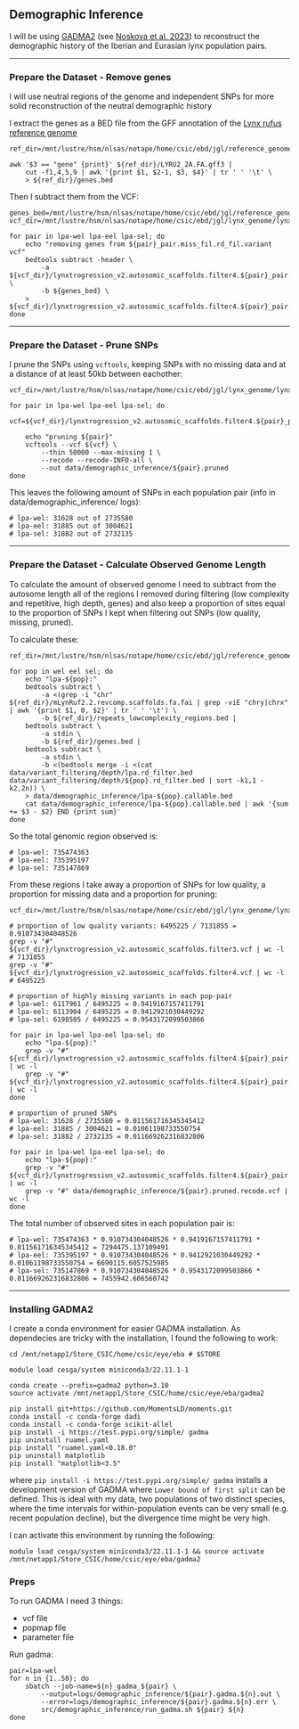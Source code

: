 ## Demographic Inference

I will be using [GADMA2](https://github.com/ctlab/GADMA) (see [Noskova et al. 2023](https://academic.oup.com/gigascience/article/doi/10.1093/gigascience/giad059/7248629)) to reconstruct the demographic history of the Iberian and Eurasian lynx population pairs.

----

### Prepare the Dataset - Remove genes

I will use neutral regions of the genome and independent SNPs for more solid reconstruction of the neutral demographic history

I extract the genes as a BED file from the GFF annotation of the [Lynx rufus reference genome](https://denovo.cnag.cat/lynx_rufus)

```
ref_dir=/mnt/lustre/hsm/nlsas/notape/home/csic/ebd/jgl/reference_genomes/lynx_rufus_mLynRuf2.2

awk '$3 == "gene" {print}' ${ref_dir}/LYRU2_2A.FA.gff3 |
    cut -f1,4,5,9 | awk '{print $1, $2-1, $3, $4}' | tr ' ' '\t' \
    > ${ref_dir}/genes.bed
```

Then I subtract them from the VCF:
```
genes_bed=/mnt/lustre/hsm/nlsas/notape/home/csic/ebd/jgl/reference_genomes/lynx_rufus_mLynRuf2.2/genes.bed
vcf_dir=/mnt/lustre/hsm/nlsas/notape/home/csic/ebd/jgl/lynx_genome/lynx_data/mLynRuf2.2_ref_vcfs

for pair in lpa-wel lpa-eel lpa-sel; do
    echo "removing genes from ${pair}_pair.miss_fil.rd_fil.variant vcf"
    bedtools subtract -header \
        -a ${vcf_dir}/lynxtrogression_v2.autosomic_scaffolds.filter4.${pair}_pair.miss_fil.rd_fil.variant.vcf \
        -b ${genes_bed} \
    > ${vcf_dir}/lynxtrogression_v2.autosomic_scaffolds.filter4.${pair}_pair.miss_fil.rd_fil.variant.nogenes.vcf
done
```

----

### Prepare the Dataset - Prune SNPs

I prune the SNPs using `vcftools`, keeping SNPs with no missing data and at a distance of at least 50kb between eachother:
```
vcf_dir=/mnt/lustre/hsm/nlsas/notape/home/csic/ebd/jgl/lynx_genome/lynx_data/mLynRuf2.2_ref_vcfs

for pair in lpa-wel lpa-eel lpa-sel; do
    vcf=${vcf_dir}/lynxtrogression_v2.autosomic_scaffolds.filter4.${pair}_pair.miss_fil.rd_fil.variant.nogenes.vcf
    
    echo "pruning ${pair}"
    vcftools --vcf ${vcf} \
        --thin 50000 --max-missing 1 \
        --recode --recode-INFO-all \
        --out data/demographic_inference/${pair}.pruned
done
```

This leaves the following amount of SNPs in each population pair (info in data/demographic_inference/ logs):
```
# lpa-wel: 31628 out of 2735580
# lpa-eel: 31885 out of 3004621
# lpa-sel: 31882 out of 2732135
```
----

### Prepare the Dataset - Calculate Observed Genome Length

To calculate the amount of observed genome I need to subtract from the autosome length all of the regions I removed during filtering (low complexity and repetitive, high depth, genes) and also keep a proportion of sites equal to the proportion of SNPs I kept when filtering out SNPs (low quality, missing, pruned).

To calculate these:
```
ref_dir=/mnt/lustre/hsm/nlsas/notape/home/csic/ebd/jgl/reference_genomes/lynx_rufus_mLynRuf2.2

for pop in wel eel sel; do
    echo "lpa-${pop}:"
    bedtools subtract \
        -a <(grep -i "chr" ${ref_dir}/mLynRuf2.2.revcomp.scaffolds.fa.fai | grep -viE "chry|chrx" | awk '{print $1, 0, $2}' | tr ' ' '\t') \
        -b ${ref_dir}/repeats_lowcomplexity_regions.bed |
    bedtools subtract \
        -a stdin \
        -b ${ref_dir}/genes.bed |
    bedtools subtract \
        -a stdin \
        -b <(bedtools merge -i <(cat data/variant_filtering/depth/lpa.rd_filter.bed data/variant_filtering/depth/${pop}.rd_filter.bed | sort -k1,1 -k2,2n)) \
    > data/demographic_inference/lpa-${pop}.callable.bed
    cat data/demographic_inference/lpa-${pop}.callable.bed | awk '{sum += $3 - $2} END {print sum}'
done
```

So the total genomic region observed is:
```
# lpa-wel: 735474363
# lpa-eel: 735395197
# lpa-sel: 735147869
```

From these regions I take away a proportion of SNPs for low quality, a proportion for missing data and a proportion for pruning:
```
vcf_dir=/mnt/lustre/hsm/nlsas/notape/home/csic/ebd/jgl/lynx_genome/lynx_data/mLynRuf2.2_ref_vcfs

# proportion of low quality variants: 6495225 / 7131855 = 0.910734304048526
grep -v "#" ${vcf_dir}/lynxtrogression_v2.autosomic_scaffolds.filter3.vcf | wc -l
# 7131855
grep -v "#" ${vcf_dir}/lynxtrogression_v2.autosomic_scaffolds.filter4.vcf | wc -l
# 6495225

# proportion of highly missing variants in each pop-pair
# lpa-wel: 6117961 / 6495225 = 0.9419167157411791
# lpa-eel: 6113904 / 6495225 = 0.9412921030449292
# lpa-sel: 6198505 / 6495225 = 0.9543172099503866

for pair in lpa-wel lpa-eel lpa-sel; do
    echo "lpa-${pop}:"
    grep -v "#" ${vcf_dir}/lynxtrogression_v2.autosomic_scaffolds.filter4.${pair}_pair.vcf | wc -l
    grep -v "#" ${vcf_dir}/lynxtrogression_v2.autosomic_scaffolds.filter4.${pair}_pair.miss_fil.vcf | wc -l
done

# proportion of pruned SNPs
# lpa-wel: 31628 / 2735580 = 0.011561716345345412
# lpa-eel: 31885 / 3004621 = 0.01061198733550754
# lpa-sel: 31882 / 2732135 = 0.011669262316832806

for pair in lpa-wel lpa-eel lpa-sel; do
    echo "lpa-${pop}:"
    grep -v "#" ${vcf_dir}/lynxtrogression_v2.autosomic_scaffolds.filter4.${pair}_pair.miss_fil.rd_fil.variant.nogenes.vcf | wc -l
    grep -v "#" data/demographic_inference/${pair}.pruned.recode.vcf | wc -l
done
```

The total number of observed sites in each population pair is:
```
# lpa-wel: 735474363 * 0.910734304048526 * 0.9419167157411791 * 0.011561716345345412 = 7294475.137109491
# lpa-eel: 735395197 * 0.910734304048526 * 0.9412921030449292 * 0.01061198733550754 = 6690115.6057525985
# lpa-sel: 735147869 * 0.910734304048526 * 0.9543172099503866 * 0.011669262316832806 = 7455942.606560742
```

----

### Installing GADMA2

I create a conda environment for easier GADMA installation. As dependecies are tricky with the installation, I found the following to work:
```
cd /mnt/netapp1/Store_CSIC/home/csic/eye/eba # $STORE

module load cesga/system miniconda3/22.11.1-1

conda create --prefix=gadma2 python=3.10
source activate /mnt/netapp1/Store_CSIC/home/csic/eye/eba/gadma2

pip install git+https://github.com/MomentsLD/moments.git
conda install -c conda-forge dadi
conda install -c conda-forge scikit-allel
pip install -i https://test.pypi.org/simple/ gadma
pip uninstall ruamel.yaml
pip install "ruamel.yaml<0.18.0"
pip uninstall matplotlib
pip install "matplotlib<3.5"
```

where `pip install -i https://test.pypi.org/simple/ gadma` installs a development version of GADMA where `Lower bound of first split` can be defined. This is ideal with my data, two populations of two distinct species, where the time intervals for within-population events can be very small (e.g. recent population decline), but the divergence time might be very high.

I can activate this environment by running the following:
```
module load cesga/system miniconda3/22.11.1-1 && source activate /mnt/netapp1/Store_CSIC/home/csic/eye/eba/gadma2
```

### Preps

To run GADMA I need 3 things:
- vcf file
- popmap file
- parameter file

Run gadma:
```
pair=lpa-wel
for n in {1..50}; do
    sbatch --job-name=${n}_gadma_${pair} \
        --output=logs/demographic_inference/${pair}.gadma.${n}.out \
        --error=logs/demographic_inference/${pair}.gadma.${n}.err \
        src/demographic_inference/run_gadma.sh ${pair} ${n}
done
```